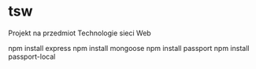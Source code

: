 tsw
===
Projekt na przedmiot Technologie sieci Web

npm install express
npm install mongoose
npm install passport
npm install passport-local

